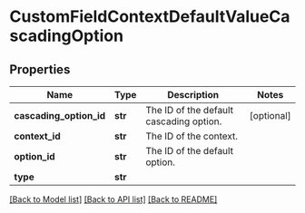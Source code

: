 # CustomFieldContextDefaultValueCascadingOption

## Properties
Name | Type | Description | Notes
------------ | ------------- | ------------- | -------------
**cascading_option_id** | **str** | The ID of the default cascading option. | [optional] 
**context_id** | **str** | The ID of the context. | 
**option_id** | **str** | The ID of the default option. | 
**type** | **str** |  | 

[[Back to Model list]](../README.md#documentation-for-models) [[Back to API list]](../README.md#documentation-for-api-endpoints) [[Back to README]](../README.md)

